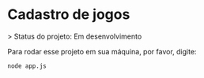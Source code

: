 <h1>Cadastro de jogos</h1>
> Status do projeto: Em desenvolvimento

Para rodar esse projeto em sua máquina, por favor, digite:

```
node app.js
```
